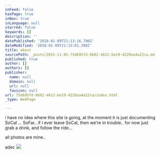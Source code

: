 ```yaml
---
inFeed: false
hasPage: true
inNav: true
inLanguage: null
starred: false
keywords: []
description: ''
datePublished: '2016-01-09T21:13:16.790Z'
dateModified: '2016-01-09T21:13:01.398Z'
title: about
sourcePath: _posts/2015-11-03-75d695fd-8682-4612-be19-4229aa4a22ca.md
published: true
author: []
authors: []
publisher:
  name: null
  domain: null
  url: null
  favicon: null
url: 75d695fd-8682-4612-be19-4229aa4a22ca/index.html
_type: WebPage

---
```

i have no idea where this site is going, at the moment it is just documenting SoCal ... SoFar.. if i ever leave SoCal, then we're in trouble.. for now just grab a drink, and follow the ride...

all photos are mine.. 

adec
![](https://s3-us-west-2.amazonaws.com/the-grid-img/p/c17515f55d47abd05ceb0672da0bb8139536312e.jpg)